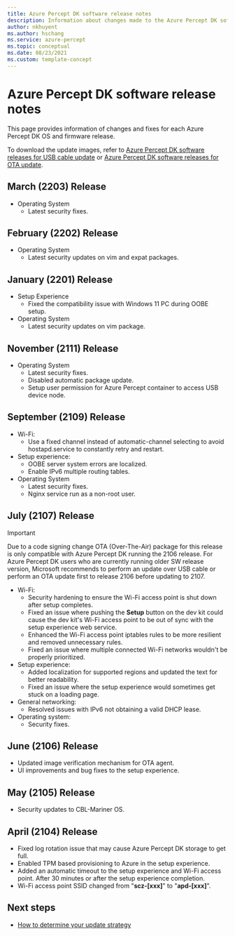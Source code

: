 ```yaml
---
title: Azure Percept DK software release notes
description: Information about changes made to the Azure Percept DK software.
author: nkhuyent
ms.author: hschang
ms.service: azure-percept
ms.topic: conceptual
ms.date: 08/23/2021
ms.custom: template-concept
---
```


# Azure Percept DK software release notes

This page provides information of changes and fixes for each Azure Percept DK OS and firmware release.

To download the update images, refer to [Azure Percept DK software releases for USB cable update](./software-releases-usb-cable-updates.md) or [Azure Percept DK software releases for OTA update](./software-releases-over-the-air-updates.md).

## March (2203) Release

- Operating System
  - Latest security fixes.
  
## February (2202) Release

- Operating System
  - Latest security updates on vim and expat packages.

## January (2201) Release

- Setup Experience
  - Fixed the compatibility issue with Windows 11 PC during OOBE setup.
- Operating System
  - Latest security updates on vim package.

## November (2111) Release

- Operating System
  - Latest security fixes.
  - Disabled automatic package update.
  - Setup user permission for Azure Percept container to access USB device node.

## September (2109) Release

- Wi-Fi:
  - Use a fixed channel instead of automatic-channel selecting to avoid hostapd.service to constantly retry and restart.
- Setup experience:
  - OOBE server system errors are localized.
  - Enable IPv6 multiple routing tables.
- Operating System
  - Latest security fixes.
  - Nginx service run as a non-root user.


## July (2107) Release

> [!IMPORTANT]
> Due to a code signing change OTA (Over-The-Air) package for this release is only compatible with Azure Percept DK running the 2106 release. For Azure Percept DK users who are currently running older SW release version, Microsoft recommends to perform an update over USB cable or perform an OTA update first to release 2106 before updating to 2107.

- Wi-Fi:
  - Security hardening to ensure the Wi-Fi access point is shut down after setup completes.
  - Fixed an issue where pushing the **Setup** button on the dev kit could cause the dev kit's Wi-Fi access point to be out of sync with the setup experience web service.
  - Enhanced the Wi-Fi access point iptables rules to be more resilient and removed unnecessary rules.
  - Fixed an issue where multiple connected Wi-Fi networks wouldn't be properly prioritized.
- Setup experience:
  - Added localization for supported regions and updated the text for better readability.
  - Fixed an issue where the setup experience would sometimes get stuck on a loading page.
- General networking:
  - Resolved issues with IPv6 not obtaining a valid DHCP lease.
- Operating system:
  - Security fixes.

## June (2106) Release

- Updated image verification mechanism for OTA agent.
- UI improvements and bug fixes to the setup experience.

## May (2105) Release

- Security updates to CBL-Mariner OS.

## April (2104) Release

- Fixed log rotation issue that may cause Azure Percept DK storage to get full.
- Enabled TPM based provisioning to Azure in the setup experience.
- Added an automatic timeout to the setup experience and Wi-Fi access point. After 30 minutes or after the setup experience completion.
- Wi-Fi access point SSID changed from "**scz-[xxx]**" to "**apd-[xxx]**".

## Next steps

- [How to determine your update strategy](./how-to-determine-your-update-strategy.md)
